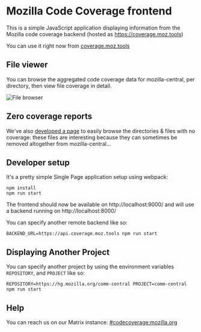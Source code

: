 # Mozilla Code Coverage frontend
This is a simple JavaScript application displaying information from the Mozilla code coverage backend (hosted as https://coverage.moz.tools)

You can use it right now from  [coverage.moz.tools](https://coverage.moz.tools/)

## File viewer

You can browse the aggregated code coverage data for mozilla-central, per directory, then view file coverage in detail.

![File browser](screenshot.png)

## Zero coverage reports

We've also [developed a page](https://coverage.moz.tools/#view=zero) to easily browse the directories & files with no coverage: these files are interesting because they can sometimes be removed altogether from mozilla-central...

## Developer setup

It's a pretty simple Single Page application setup using webpack:

```console
npm install
npm run start
```

The frontend should now be available on http://localhost:9000/ and will use a backend running on http://localhost:8000/

You can specify another remote backend like so:

```
BACKEND_URL=https://api.coverage.moz.tools npm run start
```

## Displaying Another Project

You can specify another project by using the environment variables `REPOSITORY`, and `PROJECT` like so:

```
REPOSITORY=https://hg.mozilla.org/comm-central PROJECT=comm-central npm run start
```

## Help

You can reach us on our Matrix instance: [#codecoverage:mozilla.org](https://chat.mozilla.org/#/room/#codecoverage:mozilla.org)
